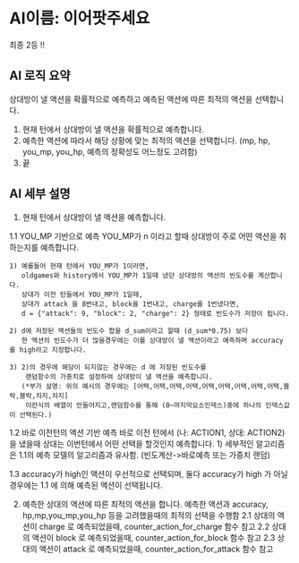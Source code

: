 # AI이름: 이어팟주세요

최종 2등 !!

## AI 로직 요약

상대방이 낼 액션을 확률적으로 예측하고 예측된 액션에 따른 최적의 액션을 선택합니다. 

1. 현재 턴에서 상대방이 낼 액션을 확률적으로 예측합니다.
2. 예측한 액션에 따라서 해당 상황에 맞는 최적의 액션을 선택합니다.
   (mp, hp, you_mp, you_hp, 예측의 정확성도 어느정도 고려함)
3. 끝

## AI 세부 설명 

1. 현재 턴에서 상대방이 낼 액션을 예측합니다.
  
  1.1 YOU_MP 기반으로 예측
    YOU_MP가 n 이라고 할때 상대방이 주로 어떤 액션을 취하는지를 예측합니다. 
    
    1) 예를들어 현재 턴에서 YOU_MP가 1이라면, 
       oldgames와 history에서 YOU_MP가 1일때 냈던 상대방의 액션의 빈도수를 계산합니다.
       상대가 이전 턴들에서 YOU_MP가 1일때, 
       상대가 attack 을 8번내고, block을 1번내고, charge를 1번냈다면,
       d = {"attack": 9, "block": 2, "charge": 2} 형태로 빈도수가 저장이 됩니다. 
    
    2) d에 저장된 액션들의 빈도수 합을 d_sum이라고 할때 (d_sum*0.75) 보다 
       한 액션의 빈도수가 더 많을경우에는 이를 상대방이 낼 액션이라고 예측하며 accuracy 를 high라고 지정합니다.
    
    3) 2)의 경우에 해당이 되지않는 경우에는 d 에 저장된 빈도수를 
        랜덤함수의 가중치로 설정하여 상대방이 낼 액션을 예측합니다. 
       (*부가 설명: 위의 예시의 경우에는 [어택,어택,어택,어택,어택,어택,어택,어택,어택,블락,블락,차지,차지] 
        이런식의 배열이 만들어지고,랜덤함수를 통해 (0~마지막요소인덱스)중에 하나의 인덱스값이 선택된다.)
  
  1.2 바로 이전턴의 액션 기반 예측
    바로 이전 턴에서 (나: ACTION1, 상대: ACTION2)을 냈을때 상대는 이번턴에서 어떤 선택을 할것인지 예측합니다.
    1) 세부적인 알고리즘은 1.1의 예측 모델의 알고리즘과 유사함. (빈도계산->바로예측 또는 가중치 랜덤)
  
  1.3 accuracy가 high인 액션이 우선적으로 선택되며, 둘다 accuracy가 high 가 아닐경우에는 1.1 에 의해 예측된 액션이 선택됩니다.

2. 예측한 상대의 액션에 따른 최적의 액션을 합니다. 
    예측한 액션과 accuracy, hp,mp,you_mp,you_hp 등을 고려했을때의 최적의 선택을 수행함
  2.1 상대의 액션이 charge 로 예측되었을때, counter_action_for_charge 함수 참고
  2.2 상대의 액션이 block  로 예측되었을때, counter_action_for_block 함수 참고
  2.3 상대의 액션이 attack 로 예측되었을때, counter_action_for_attack 함수 참고

